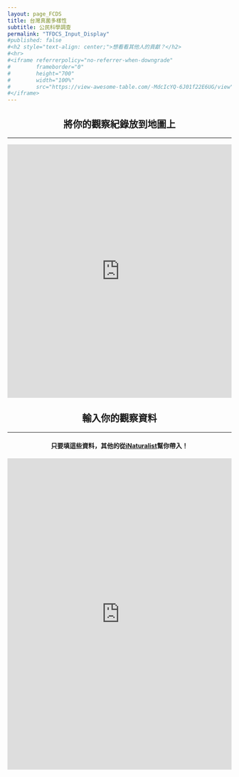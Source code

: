 ```yaml
---
layout: page_FCDS
title: 台灣真菌多樣性
subtitle: 公民科學調查
permalink: "TFDCS_Input_Display"
#published: false
#<h2 style="text-align: center;">想看看其他人的貢獻？</h2>
#<hr>
#<iframe referrerpolicy="no-referrer-when-downgrade" 
#        frameborder="0"
#        height="700" 
#        width="100%" 
#        src="https://view-awesome-table.com/-MdcIcYQ-6J01f22E6UG/view">
#</iframe>
---
```

<h2 style="text-align: center;">將你的觀察紀錄放到地圖上</h2>
<hr>  
<iframe referrerpolicy="no-referrer-when-downgrade" 
        frameborder="0"
        height="570" 
        width="100%"
        src="https://script.google.com/macros/s/AKfycbwm_RxpB-NPW4gy_dHeicwqDtdLvqOQAKcX2CwtT9BsF2VZC7N5bZB-KL6qD2KaDoV_Tw/exec">    
</iframe><br>
<h2 style="text-align: center;">輸入你的觀察資料</h2>
<hr>     
<h4 style="text-align: center;">只要填這些資料，其他的從<a href="https://www.inaturalist.org/">iNaturalist</a>幫你帶入！</h4>
<iframe frameborder="0"
        height="700"
        width="100%"
        scrolling="no"
        style="overflow:hidden"
        src="https://script.google.com/macros/s/AKfycbzMrnGdVNtzRe2GJ2EUberLsQTWpIg_R0l1a0gQ8Zli_3aMftRT-r8vjxiC5it7NUkC_Q/exec">
</iframe>


